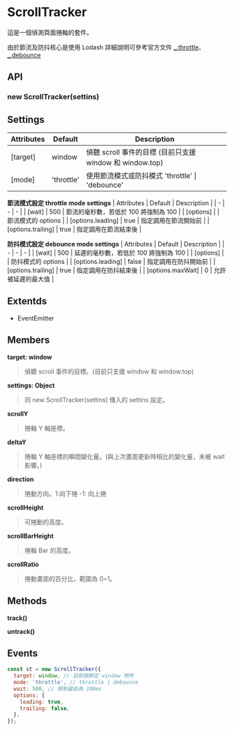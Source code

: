 # ScrollTracker

這是一個偵測頁面捲軸的套件。

由於節流及防抖核心是使用 Lodash 詳細說明可參考官方文件 [_.throttle](https://www.lodashjs.com/docs/lodash.throttle)、[_.debounce](https://www.lodashjs.com/docs/lodash.debounce)

## API

### new ScrollTracker(settins)

## Settings
| Attributes | Default | Description | 
| - | - | - |
| [target] | window | 偵聽 scroll 事件的目標 (目前只支援 window 和 window.top) |
| [mode] | 'throttle' | 使用節流模式或防抖模式 'throttle' \| 'debounce' |

**節流模式設定 throttle mode settings**
| Attributes | Default | Description | 
| - | - | - |
| [wait] | 500 | 節流的毫秒數，若低於 100 將強制為 100 |
| [options] |  | 節流模式的 options |
| [options.leading] | true | 指定調用在節流開始前 |
| [options.trailing] | true | 指定調用在節流結束後 |

**防抖模式設定 debounce mode settings**
| Attributes | Default | Description | 
| - | - | - |
| [wait] | 500 | 延遲的毫秒數，若低於 100 將強制為 100 |
| [options] |  | 防抖模式的 options |
| [options.leading] | false | 指定調用在防抖開始前 |
| [options.trailing] | true | 指定調用在防抖結束後 |
| [options.maxWait] | 0 | 允許被延遲的最大值 |

## Extentds
-  EventEmitter

## Members

**target: window**
> 偵聽 scroll 事件的目標。(目前只支援 window 和 window.top)

**settings: Object**
> 同 new ScrollTracker(settins) 傳入的 settins 設定。

**scrollY**
> 捲軸 Y 軸座標。

**deltaY**
> 捲軸 Y 軸座標的瞬間變化量。(與上次畫面更新時相比的變化量，未被 wait 影響。)

**direction**
> 捲動方向。1:向下捲 -1: 向上捲

**scrollHeight**
> 可捲動的高度。

**scrollBarHeight**
> 捲軸 Bar 的高度。

**scrollRatio**
> 捲動畫面的百分比，範圍為 0~1。
## Methods
**track()**
>

**untrack()**
> 

## Events

```js
const st = new ScrollTracker({
  target: window, // 目前限綁定 window 物件
  mode: 'throttle', // throttle | debounce
  wait: 500, // 限制最低為 100ms
  options: {
    leading: true,
    trailing: false,
  },
});
```
